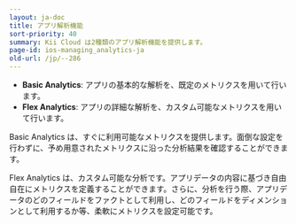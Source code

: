 ```yaml
---
layout: ja-doc
title: アプリ解析機能
sort-priority: 40
summary: Kii Cloud は2種類のアプリ解析機能を提供します。
page-id: ios-managing_analytics-ja
old-url: /jp/--286
---
```

* **Basic Analytics**: アプリの基本的な解析を、既定のメトリクスを用いて行います。
* **Flex Analytics**: アプリの詳細な解析を、カスタム可能なメトリクスを用いて行います。

Basic Analytics は、すぐに利用可能なメトリクスを提供します。面倒な設定を行わずに、予め用意されたメトリクスに沿った分析結果を確認することができます。

Flex Analytics は、カスタム可能な分析です。アプリデータの内容に基づき自由自在にメトリクスを定義することができます。さらに、分析を行う際、アプリデータのどのフィールドをファクトとして利用し、どのフィールドをディメンションとして利用するか等、柔軟にメトリクスを設定可能です。
